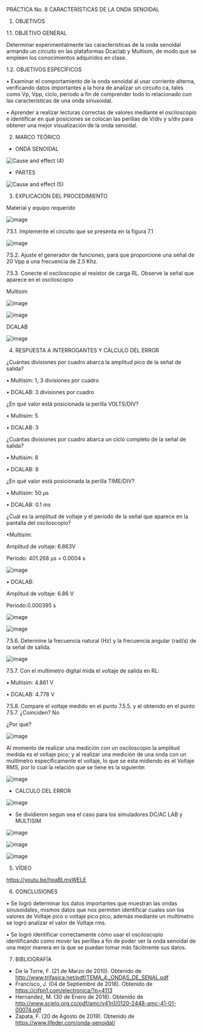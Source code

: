 PRÁCTICA No. 8 CARACTERÍSTICAS DE LA ONDA SENOIDAL

1. OBJETIVOS

1.1. OBJETIVO GENERAL

Determinar experimentalmente las características de la onda senoidal armando un circuito en las plataformas Dcaclab y Multisim, de modo que se empleen los conocimientos adquiridos en clase.

1.2. OBJETIVOS ESPECÍFICOS

• Examinar el comportamiento de la onda senoidal al usar corriente alterna, verificando datos importantes a la hora de analizar un circuito ca, tales como Vp, Vpp, ciclo, periodo a fin de comprender todo lo relacionado con las características de una onda sinusoidal.

•	Aprender a realizar lecturas correctas de valores mediante el osciloscopio e identificar en qué posiciones se colocan las perillas de V/div y s/div para obtener una mejor visualización de la onda senoidal. 

2. MARCO TEÓRICO

- ONDA SENOIDAL

![Cause and effect (4)](https://user-images.githubusercontent.com/94008521/155043059-bcdb51cc-3187-4470-ad50-a384d4244f45.png)

- PARTES

![Cause and effect (5)](https://user-images.githubusercontent.com/94008521/155043065-2eaa5e75-48e1-4871-b110-a5959741e498.png)

3. EXPLICACIÓN DEL PROCEDIMIENTO

Material y equipo requerido

![image](https://user-images.githubusercontent.com/93960809/155050264-56a3cc6a-48b0-4ab0-8d3e-4546e90a6bb6.png)

7.5.1.	Implemente el circuito que se presenta en la figura 7.1

![image](https://user-images.githubusercontent.com/93960809/155050325-0c29f741-78c8-4c38-a939-c12bb73afb53.png)

7.5.2. Ajuste el generador de funciones, para que proporcione una señal de 20 Vpp a una frecuencia de 2.5 Khz.

7.5.3.	Conecte el osciloscopio al resistor de carga RL. Observe la señal que aparece en el osciloscopio

Multisim

![image](https://user-images.githubusercontent.com/93960809/155050348-2bab0f34-358c-4bf1-a621-b4b91d59ce8c.png)

![image](https://user-images.githubusercontent.com/93960809/155050361-5cf63b39-24e8-495f-a4eb-84bcaf25d1f4.png)

DCALAB

![image](https://user-images.githubusercontent.com/93960809/155050382-70503bbc-0cb2-44d2-a28b-2eb61d05ea59.png)

4. RESPUESTA A INTERROGANTES Y CÁLCULO DEL ERROR

¿Cuántas divisiones por cuadro abarca la amplitud pico de la señal de salida?

•	Multisim: 1, 3 divisiones por cuadro

•	DCALAB: 3 divisiones por cuadro 

¿En qué valor está posicionada la perilla VOLTS/DIV?

•	Multisim: 5

•	DCALAB: 3 

¿Cuántas divisiones por cuadro abarca un ciclo completo de la señal de salida?

•	Multisim: 8

•	DCALAB: 8 

¿En qué valor está posicionada la perilla TIME/DIV? 

• Multisim: 50 μs

• DCALAB: 0.1 ms

¿Cuál es la amplitud de voltaje y el periodo de la señal que aparece en la pantalla del osciloscopio?

•Multisim:

Amplitud de voltaje: 6.863V

Periodo: 401.268 μs  = 0.0004 s

![image](https://user-images.githubusercontent.com/93960809/155052773-26842a02-192d-41d4-bf0c-f3d3c1cff669.png)

•	DCALAB:

Amplitud de voltaje: 6.86 V

Periodo:0.000395 s 

![image](https://user-images.githubusercontent.com/93960809/155052907-2f3ac1f1-c09d-447c-8a6c-2289bd963fb9.png)

![image](https://user-images.githubusercontent.com/93960809/155052924-fd5987ce-6747-4cd9-aaab-a9c97318f114.png)


7.5.6.	Determine la frecuencia natural (Hz) y la frecuencia angular (rad/s) de la señal de salida.

![image](https://user-images.githubusercontent.com/93960809/155052968-e88c0ff1-7488-4d94-9910-3ff7c693ced2.png)

7.5.7.	Con el multímetro digital mida el voltaje de salida en RL:

•	Multisim: 4.861 V

•	DCALAB: 4.778 V

7.5.8.	Compare el voltaje medido en el punto 7.5.5. y el obtenido en el punto 7.5.7. ¿Coinciden?   No	

¿Por qué?

![image](https://user-images.githubusercontent.com/93960809/155053049-5e4a8a63-bf80-4109-ab8e-a24693b8d99c.png)

Al momento de realizar una medición con un osciloscopio la amplitud medida es el voltaje pico, y al realizar una medición de una onda con un multímetro específicamente el voltaje, lo que se esta midiendo es el Voltaje RMS, por lo cual la relación que se tiene es la siguiente:

![image](https://user-images.githubusercontent.com/93960809/155053083-5b590103-8613-4363-90a5-cb12fa4cb98a.png)


- CALCULO DEL ERROR

![image](https://user-images.githubusercontent.com/94008521/155043118-dc78aa5c-ff38-4178-ba92-60d47931f3fc.png)

- Se dividieron segun sea el caso para los simuladores DC/AC LAB y MULTISIM

![image](https://user-images.githubusercontent.com/94008521/155043186-00f378b5-b6a1-4672-a48d-b4deb673f4c9.png)

![image](https://user-images.githubusercontent.com/94008521/155043194-c7982487-285f-406d-935c-c7c7f27b73dc.png)

![image](https://user-images.githubusercontent.com/94008521/155043202-702e9ccf-8ca8-4ca3-bbd7-ae87c3267397.png)

5. VÍDEO

https://youtu.be/hpaBLmxWELE

6. CONCLUSIONES

•	Se logró determinar los datos importantes que muestran las ondas sinusoidales, mismos datos que nos permiten identificar cuales son los valores de Voltaje pico o voltaje pico pico, además mediante un multímetro se logró analizar el valor de Voltaje rms.

• Se logró identificar correctamente cómo usar el osciloscopio identificando como mover las perillas a fin de poder ver la onda senoidal de una mejor manera en la que se puedan tomar más fácilmente sus datos. 

7. BIBLIOGRAFÍA

-	De la Torre, F. (21 de Marzo de 2010). Obtenido de http://www.trifasica.net/pdf/TEMA_4._ONDAS_DE_SENAL.pdf
-	Francisco, J. (04 de Septiembre de 2018). Obtenido de https://cifpn1.com/electronica/?p=4113
-	Hernandez, M. (30 de Enero de 2016). Obtenido de http://www.scielo.org.co/pdf/amc/v41n1/0120-2448-amc-41-01-00074.pdf
-	Zapata, F. (20 de Agosto de 2019). Obtenido de https://www.lifeder.com/onda-senoidal/

